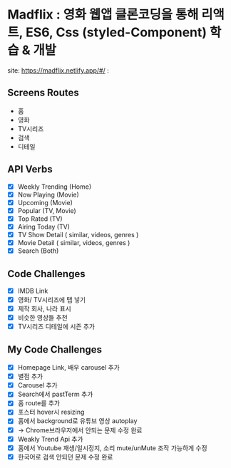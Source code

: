 # Madflix : 영화 웹앱 클론코딩을 통해 리액트, ES6, Css (styled-Component) 학습 & 개발

site: https://madflix.netlify.app/#/ : 

## Screens Routes

- 홈
- 영화
- TV시리즈
- 검색
- 디테일 

## API Verbs

- [x] Weekly Trending (Home)
- [x] Now Playing (Movie)
- [x] Upcoming (Movie)
- [x] Popular (TV, Movie)
- [x] Top Rated (TV)
- [x] Airing Today (TV)
- [x] TV Show Detail ( similar, videos, genres )
- [x] Movie Detail ( similar, videos, genres )
- [x] Search (Both)

## Code Challenges

- [x] IMDB Link
- [x] 영화/ TV시리즈에 탭 넣기
- [x] 제작 회사, 나라 표시
- [x] 비슷한 영상들 추천
- [x] TV시리즈 디테일에 시즌 추가

## My Code Challenges

- [x] Homepage Link, 배우 carousel 추가
- [x] 별점 추가
- [x] Carousel 추가
- [x] Search에서 pastTerm 추가
- [x] 홈 route를 추가
- [x] 포스터 hover시 resizing
- [x] 홈에서 background로 유튜브 영상 autoplay
- [x] -> Chrome브라우저에서 안되는 문제 수정 완료
- [x] Weakly Trend Api 추가
- [x] 홈에서 Youtube 재생/일시정지, 소리 mute/unMute 조작 가능하게 수정
- [x] 한국어로 검색 안되던 문제 수정 완료
